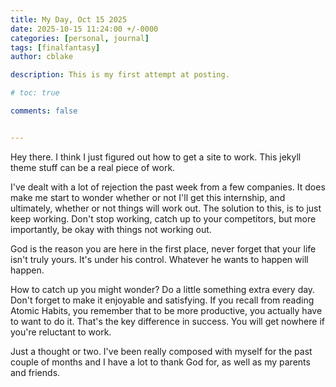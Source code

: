 ```yaml
---
title: My Day, Oct 15 2025
date: 2025-10-15 11:24:00 +/-0000
categories: [personal, journal]
tags: [finalfantasy]
author: cblake

description: This is my first attempt at posting.

# toc: true

comments: false


---
```


Hey there.
I think I just figured out how to get a site to work. This jekyll theme stuff can be a real piece of work.

I've dealt with a lot of rejection the past week from a few companies. It does make me start to wonder whether or not I'll get this internship, and ultimately, whether or not things will work out. The solution to this, is to just keep working. Don't stop working, catch up to your competitors, but more importantly, be okay with things not working out.

God is the reason you are here in the first place, never forget that your life isn't truly yours. It's under his control. Whatever he wants to happen will happen.

How to catch up you might wonder? Do a little something extra every day. Don't forget to make it enjoyable and satisfying. If you recall from reading Atomic Habits, you remember that to be more productive, you actually have to want to do it. That's the key difference in success. You will get nowhere if you're reluctant to work.

Just a thought or two. I've been really composed with myself for the past couple of months and I have a lot to thank God for, as well as my parents and friends.
